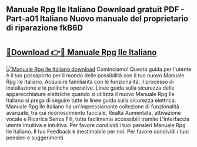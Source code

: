 ## Manuale Rpg Ile Italiano Download gratuit PDF - Part-a01 Italiano Nuovo manuale del proprietario di riparazione fkB6D

# <h2><a href="http://dfeexp.blite.top/?on=Manuale+Rpg+Ile+Italiano">🔗Download 👉🔴 Manuale Rpg Ile Italiano</a></h2>

[![Manuale Rpg Ile Italiano download](https://i.imgur.com/lujVjoI.png)](http://dfeexp.blite.top/?on=Manuale+Rpg+Ile+Italiano)
Cominciamo! Questa guida per l'utente è il tuo passaporto per il mondo delle possibilità con il tuo nuovo Manuale Rpg Ile Italiano. Acquisire familiarità con le funzionalità, il processo di installazione e le politiche operative. Linee guida sulla sicurezza delle apparecchiature elettriche quando si utilizza il nuovo Manuale Rpg Ile Italiano si prega di seguire tutte le linee guida sulla sicurezza elettrica. Manuale Rpg Ile Italiano ha un'impressionante collezione di funzionalità avanzate, tra cui riconoscimento facciale, Realtà Aumentata, attivazione vocale e Ricarica Senza Fili, tutte facilmente accessibili tramite L'interfaccia utente intuitiva e intuitiva. Per favore condividi i tuoi pensieri Manuale Rpg Ile Italiano. Il tuo Feedback è inestimabile per noi. Per favore condividi i tuoi pensieri e suggerimenti.
